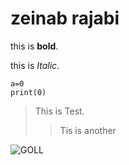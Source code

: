 # zeinab rajabi

this is **bold**.

this is *Italic*.

```pyton
a=0
print(0)
```


  

> This is Test.
> > Tis is another
    
![GOLL](https://golikhanoom.ir/wp-content/uploads/2023/11/aks-gol-v-manzare-ziba-baraye-porofail-30.jpg)
